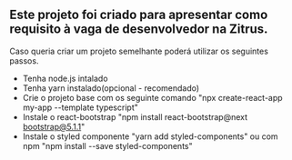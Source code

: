 ## Este projeto foi criado para apresentar como requisito à vaga de desenvolvedor na Zitrus.
Caso queria criar um projeto semelhante poderá utilizar os seguintes passos.

- Tenha node.js intalado
- Tenha yarn instalado(opcional - recomendado)
- Crie o projeto base com os seguinte comando "npx create-react-app my-app --template typescript"
- Instale o react-bootstrap "npm install react-bootstrap@next bootstrap@5.1.1"
- Instale o styled componente "yarn add styled-components" ou com npm "npm install --save styled-components"